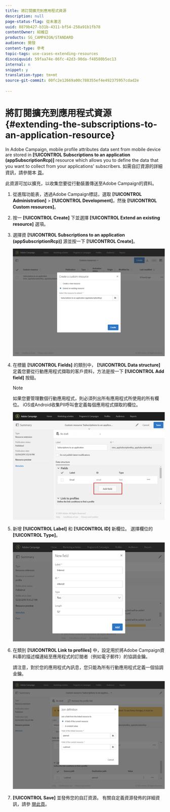 ```yaml
---
title: 將訂閱擴充到應用程式資源
description: null
page-status-flag: 從未激活
uuid: 8879b427-b31b-4311-bf54-258a91b1fb78
contentOwner: 紹維亞
products: SG_CAMPAIGN/STANDARD
audience: 開發
content-type: 參考
topic-tags: use-cases-extending-resources
discoiquuid: 59faa74e-86fc-42d3-90da-f48580b5ec13
internal: n
snippet: y
translation-type: tm+mt
source-git-commit: 00fc2e12669a00c788355ef4e492375957cdad2e

---
```



# 將訂閱擴充到應用程式資源{#extending-the-subscriptions-to-an-application-resource}

In Adobe Campaign, mobile profile attributes data sent from mobile device are stored in **[!UICONTROL Subscriptions to an application (appSubscriptionRcp)]** resource which allows you to define the data that you want to collect from your applications' subscribers. 如需自訂資源的詳細資訊，請參閱本 [頁](../../developing/using/key-steps-to-add-a-resource.md)。

此資源可加以擴充，以收集您要從行動裝置傳送至Adobe Campaign的資料。

1. 從進階功能表，透過Adobe Campaign標誌，選取 **[!UICONTROL Administration]** &gt; **[!UICONTROL Development]**，然後 **[!UICONTROL Custom resources]**。
1. 按一 **[!UICONTROL Create]** 下並選擇 **[!UICONTROL Extend an existing resource]** 選項。
1. 選擇資 **[!UICONTROL Subscriptions to an application (appSubscriptionRcp)]** 源並按一下 **[!UICONTROL Create]**。

   ![](assets/in_app_personal_data_4.png)

1. 在標籤 **[!UICONTROL Fields]** 的類別中， **[!UICONTROL Data structure]** 定義您要從行動應用程式擷取的客戶資料，方法是按一下 **[!UICONTROL Add field]** 按鈕。

   >[!NOTE]
   >
   >如果您要管理數個行動應用程式，則必須列出所有應用程式所使用的所有欄位。 iOS或Android收集PII呼叫會定義每個應用程式擷取的欄位。

   ![](assets/in_app_personal_data.png)

1. 新增 **[!UICONTROL Label]** 和 **[!UICONTROL ID]** 新欄位。 選擇欄位的 **[!UICONTROL Type]**。

   ![](assets/schema_extension_uc9.png)

1. 在類別 **[!UICONTROL Link to profiles]** 中，設定用於將Adobe Campaign資料庫的描述檔連結至應用程式的訂閱者（例如電子郵件）的協調金鑰。

   請注意，對於您的應用程式內訊息，您只能為所有行動應用程式定義一個協調金鑰。

   ![](assets/in_app_personal_data_3.png)

1. **[!UICONTROL Save]** 並發佈您的自訂資源。 有關自定義資源發佈的詳細資訊，請參 [閱此頁](../../developing/using/updating-the-database-structure.md#publishing-a-custom-resource)。

